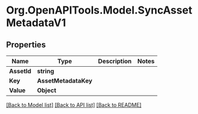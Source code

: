 # Org.OpenAPITools.Model.SyncAssetMetadataV1

## Properties

Name | Type | Description | Notes
------------ | ------------- | ------------- | -------------
**AssetId** | **string** |  | 
**Key** | **AssetMetadataKey** |  | 
**Value** | **Object** |  | 

[[Back to Model list]](../../README.md#documentation-for-models) [[Back to API list]](../../README.md#documentation-for-api-endpoints) [[Back to README]](../../README.md)

